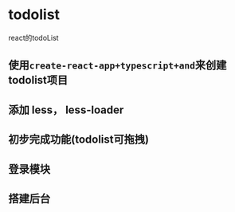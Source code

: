 
# todolist
react的todoList

## 使用`create-react-app+typescript+and`来创建todolist项目
## 添加 less， less-loader
## 初步完成功能(todolist可拖拽)


## 登录模块
## 搭建后台

